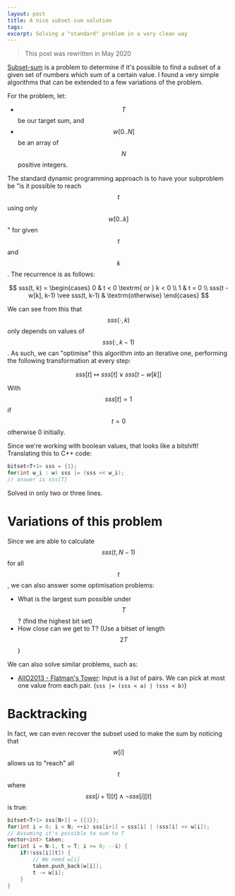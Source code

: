 ```yaml
---
layout: post
title: A nice subset-sum solution
tags:
excerpt: Solving a "standard" problem in a very clean way
---
```


> This post was rewritten in May 2020

[Subset-sum][subsetsum] is a problem to determine if it's possible to find a subset of a given set of numbers which sum of a certain value. I found a very simple algorithms that can be extended to a few variations of the problem.

[subsetsum]: https://en.wikipedia.org/wiki/Subset_sum_problem

<!--more-->

For the problem, let:

- $$T$$ be our target sum, and
- $$w[0..N]$$ be an array of $$N$$ positive integers.

The standard dynamic programming approach is to have your subproblem be "is it possible to reach $$t$$ using only $$w[0..k]$$" for given $$t$$ and $$k$$. The recurrence is as follows:

$$
sss(t, k) = \begin{cases}
	0 & t < 0 \textrm{ or } k < 0 \\
	1 & t = 0 \\
	sss(t - w[k], k-1) \vee sss(t, k-1) & \textrm{otherwise}
\end{cases}
$$

We can see from this that $$sss(\cdot, k)$$ only depends on values of $$sss(\cdot, k-1)$$. As such, we can "optimise" this algorithm into an iterative one, performing the following transformation at every step:

$$
sss[t] \mapsto sss[t] \vee sss[t - w[k]]
$$

With $$sss[t] = 1$$ if $$t = 0$$ otherwise 0 initially.

Since we're working with boolean values, that looks like a bitshift! Translating this to C++ code:

```cpp
bitset<T+1> sss = {1};
for(int w_i : w) sss |= (sss << w_i);
// answer is sss[T]
```

Solved in only two or three lines.

# Variations of this problem

Since we are able to calculate $$sss(t, N-1)$$ for all $$t$$, we can also answer some optimisation problems:

- What is the largest sum possible under $$T$$? (find the highest bit set)
- How close can we get to T? (Use a bitset of length $$2T$$)

We can also solve similar problems, such as:

- [AIIO2013 - Flatman's Tower][fmt]: Input is a list of pairs. We can pick at most one value from each pair. (`sss |= (sss < a) | (sss < b)`)

[fmt]: https://orac.amt.edu.au/cgi-bin/train/problem.pl?set=aiio13&problemid=649

# Backtracking

In fact, we can even recover the subset used to make the sum by noticing that $$w[i]$$ allows us to "reach" all $$t$$ where $$sss[i+1][t] \wedge \neg sss[i][t]$$ is true:

```cpp
bitset<T+1> sss[N+1] = {{1}};
for(int i = 0; i < N; ++i) sss[i+1] = sss[i] | (sss[i] << w[i]);
// Assuming it's possible to sum to T
vector<int> taken;
for(int i = N-1, t = T; i >= 0; --i) {
	if(!sss[i][t]) {
		// We need w[i]
		taken.push_back(w[i]);
		t -= w[i];
	}
}
```
